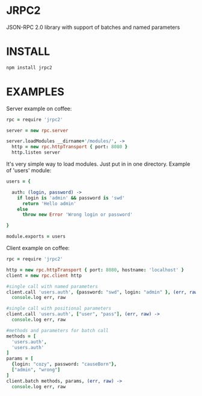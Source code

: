 JRPC2
=====

JSON-RPC 2.0 library with support of batches and named parameters


INSTALL
=====

```bash
npm install jrpc2
```

EXAMPLES
=====

Server example on coffee:

```coffeescript
rpc = require 'jrpc2'

server = new rpc.server

server.loadModules __dirname+'/modules/', ->
  http = new rpc.httpTransport { port: 8080 }
  http.listen server
```

It's very simple way to load modules. Just put in in one directory.
Example of 'users' module:

```coffeescript
users = {

  auth: (login, password) ->
    if login is 'admin' && password is 'swd'
      return 'Hello admin'
    else
      throw new Error 'Wrong login or password'

}

module.exports = users
```


Client example on coffee:

```coffeescript
rpc = require 'jrpc2'

http = new rpc.httpTransport { port: 8080, hostname: 'localhost' }
client = new rpc.client http

#single call with named parameters
client.call 'users.auth', {password: "swd", login: "admin" }, (err, raw) ->
  console.log err, raw

#single call with positional parameters
client.call 'users.auth', ["user", "pass"], (err, raw) ->
  console.log err, raw

#methods and parameters for batch call
methods = [
  'users.auth',
  'users.auth'
]
params = [
  {login: "cozy", password: "causeBorn"},
  ["admin", "wrong"]
]
client.batch methods, params, (err, raw) ->
  console.log err, raw
```
